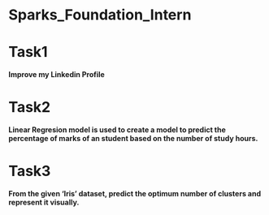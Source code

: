 # Sparks_Foundation_Intern

# Task1
**Improve my Linkedin Profile**

# Task2
**Linear Regresion model is used to create a model to predict the percentage of marks of an student based on the number of
study hours.**

# Task3
**From the given ‘Iris’ dataset, predict the optimum number of clusters and represent it visually.**
